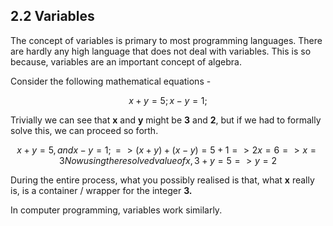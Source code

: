## 2.2 Variables

The concept of variables is primary to most programming languages. There are hardly any high language that does not deal with variables. This is so because, variables are an important concept of algebra.

Consider the following  mathematical equations -

```math
x + y = 5;
x - y = 1;
```

Trivially we can see that **x** and **y** might be **3** and **2**, but if we had to formally solve this, we can proceed so forth. 

```math
x + y = 5, and x - y = 1;
=> (x + y) + (x - y) = 5 + 1
=> 2x = 6
=> x = 3

Now using the resolved value of x,
   3 + y = 5
=> y = 2
```

During the entire process, what you possibly realised is that, what **x** really is, is a container / wrapper for the integer **3.**

In computer programming, variables work similarly. 


